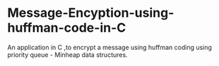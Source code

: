 # Message-Encyption-using-huffman-code-in-C
An application in C ,to encrypt a message using huffman coding using priority queue - Minheap data structures.
